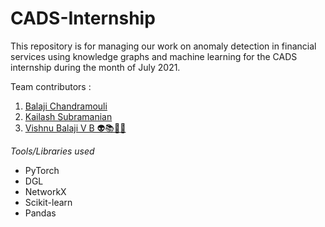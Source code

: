 # CADS-Internship
This repository is for managing our work on anomaly detection in financial services using knowledge graphs and machine learning for the CADS internship during the month of July 2021.

Team contributors :
1. <a href="https://github.com/balajiramanan7">Balaji Chandramouli</a>
2. <a href="https://github.com/kai-subramanian">Kailash Subramanian</a>
3. <a href="https://github.com/vishnubalaji">Vishnu Balaji V B 👽📚🚀😈</a>

<i>Tools/Libraries used</i>
<ul>
  <li>PyTorch</li>
  <li>DGL</li>
  <li>NetworkX</li>
  <li>Scikit-learn</li>
  <li>Pandas</li>
</ul>
